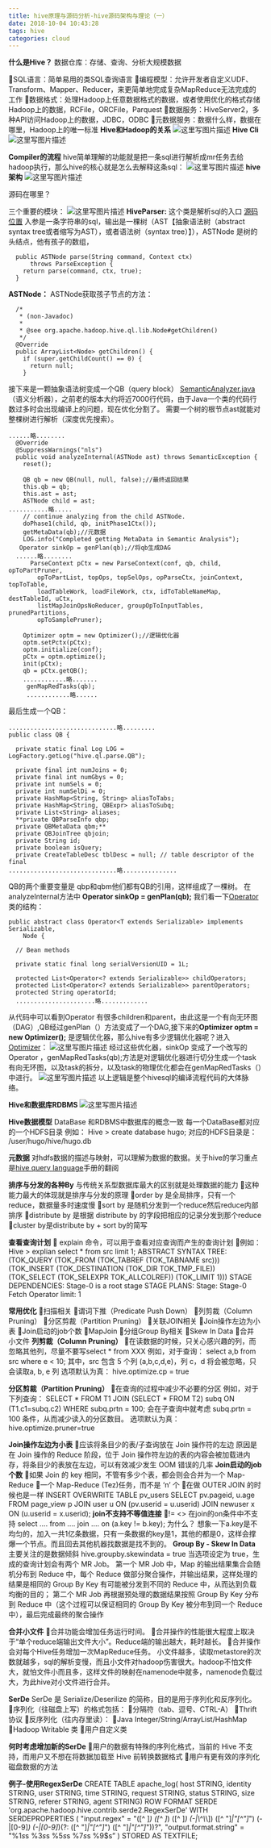 ```yaml
---
title: hive原理与源码分析-hive源码架构与理论（一）
date: 2018-10-04 10:43:28
tags: hive
categories: cloud
---
```


**什么是Hive？**
数据仓库：存储、查询、分析大规模数据
<!-- more -->
SQL语言：简单易用的类SQL查询语言
编程模型：允许开发者自定义UDF、Transform、Mapper、Reducer，来更简单地完成复杂MapReduce无法完成的工作
数据格式：处理Hadoop上任意数据格式的数据，或者使用优化的格式存储Hadoop上的数据，RCFile，ORCFile，Parquest
数据服务：HiveServer2，多种API访问Hadoop上的数据，JDBC，ODBC
元数据服务：数据什么样，数据在哪里，Hadoop上的唯一标准
**Hive和Hadoop的关系**
![这里写图片描述](2018/10/04/hive原理与源码分析-hive源码架构与理论（一）/20170502212603341.png)
**Hive Cli**
![这里写图片描述](2018/10/04/hive原理与源码分析-hive源码架构与理论（一）/20170502212656437.png)

**Compiler的流程**
hive简单理解的功能就是把一条sql进行解析成mr任务去给hadoop执行，那么hive的核心就是怎么去解释这条sql：
![这里写图片描述](2018/10/04/hive原理与源码分析-hive源码架构与理论（一）/20170502212923204.png)
**hive架构**
![这里写图片描述](2018/10/04/hive原理与源码分析-hive源码架构与理论（一）/20170502213042020.png)

源码在哪里？

三个重要的模块：
![这里写图片描述](2018/10/04/hive原理与源码分析-hive源码架构与理论（一）/20170502214223020.png)
**HiveParser:**
这个类是解析sql的入口
[源码位置](https://insight.io/github.com/apache/hive/blob/master/ql/src/java/org/apache/hadoop/hive/ql/parse/ParseDriver.java?line=183)
入参是一条字符串的sql，输出是一棵树（AST【抽象语法树（abstract syntax tree或者缩写为AST），或者语法树（syntax tree）】），ASTNode 是树的头结点，他有孩子的数组，
```
  public ASTNode parse(String command, Context ctx)
      throws ParseException {
    return parse(command, ctx, true);
  }
```
**ASTNode：**
ASTNode获取孩子节点的方法：
```
  /*
   * (non-Javadoc)
   *
   * @see org.apache.hadoop.hive.ql.lib.Node#getChildren()
   */
  @Override
  public ArrayList<Node> getChildren() {
    if (super.getChildCount() == 0) {
      return null;
    }
```
接下来是一颗抽象语法树变成一个QB（query block）
[SemanticAnalyzer.java](https://github.com/cloudera/hive/blob/trunk/ql/src/java/org/apache/hadoop/hive/ql/parse/SemanticAnalyzer.java) （语义分析器），之前老的版本大约将近7000行代码，由于Java一个类的代码行数过多时会出现编译上的问题，现在优化分割了。
需要一个树的根节点ast就能对整棵树进行解析（深度优先搜索）。
```
......略........
  @Override
  @SuppressWarnings("nls")
  public void analyzeInternal(ASTNode ast) throws SemanticException {
    reset();

    QB qb = new QB(null, null, false);//最终返回结果
    this.qb = qb;
    this.ast = ast;
    ASTNode child = ast;
...........略.....
    // continue analyzing from the child ASTNode.
    doPhase1(child, qb, initPhase1Ctx());
    getMetaData(qb);//元数据
    LOG.info("Completed getting MetaData in Semantic Analysis");
   Operator sinkOp = genPlan(qb);//将qb生成DAG
  ......略........
      ParseContext pCtx = new ParseContext(conf, qb, child, opToPartPruner,
        opToPartList, topOps, topSelOps, opParseCtx, joinContext, topToTable,
        loadTableWork, loadFileWork, ctx, idToTableNameMap, destTableId, uCtx,
        listMapJoinOpsNoReducer, groupOpToInputTables, prunedPartitions,
        opToSamplePruner);

    Optimizer optm = new Optimizer();//逻辑优化器
    optm.setPctx(pCtx);
    optm.initialize(conf);
    pCtx = optm.optimize();
    init(pCtx);
    qb = pCtx.getQB();
    ............略.......
     genMapRedTasks(qb);
     ............略......
```
最后生成一个QB：

```
..............................略.........
public class QB {

  private static final Log LOG = LogFactory.getLog("hive.ql.parse.QB");

  private final int numJoins = 0;
  private final int numGbys = 0;
  private int numSels = 0;
  private int numSelDi = 0;
  private HashMap<String, String> aliasToTabs;
  private HashMap<String, QBExpr> aliasToSubq;
  private List<String> aliases;
  **private QBParseInfo qbp;
  private QBMetaData qbm;**
  private QBJoinTree qbjoin;
  private String id;
  private boolean isQuery;
  private CreateTableDesc tblDesc = null; // table descriptor of the final
..............................略...............
```
QB的两个重要变量是 qbp和qbm他们都有QB的引用，这样组成了一棵树。
在analyzeInternal方法中 **Operator sinkOp = genPlan(qb);** 我们看一下[Operator](https://github.com/cloudera/hive/blob/trunk/ql/src/java/org/apache/hadoop/hive/ql/exec/Operator.java) 类的结构：

```
public abstract class Operator<T extends Serializable> implements Serializable,
    Node {

  // Bean methods

  private static final long serialVersionUID = 1L;

  protected List<Operator<? extends Serializable>> childOperators;
  protected List<Operator<? extends Serializable>> parentOperators;
  protected String operatorId;
  ......................略.............
```
从代码中可以看到Operator 有很多children和parent，由此这是一个有向无环图（DAG）,QB经过genPlan（）方法变成了一个DAG,接下来的**Optimizer optm = new Optimizer();** 是逻辑优化器，那么hive有多少逻辑优化器呢？进入[Optimizer](https://github.com/cloudera/hive/blob/trunk/ql/src/java/org/apache/hadoop/hive/ql/optimizer/Optimizer.java)：
![这里写图片描述](2018/10/04/hive原理与源码分析-hive源码架构与理论（一）/20170504214748395.png)
经过这些优化器，sinkOp 变成了一个改写的Operator ，genMapRedTasks(qb);方法是对逻辑优化器进行切分生成一个task有向无环图，以及task的拆分，以及task的物理优化都会在genMapRedTasks（）中进行。
![这里写图片描述](2018/10/04/hive原理与源码分析-hive源码架构与理论（一）/20170504215533873.png)
以上逻辑是整个hivesql的编译流程代码的大体脉络。

**Hive和数据库RDBMS**
![这里写图片描述](2018/10/04/hive原理与源码分析-hive源码架构与理论（一）/20170504220038302.png)

**Hive数据模型**
DataBase
和RDBMS中数据库的概念一致
每一个DataBase都对应的一个HDFS目录
例如：
Hive > create database hugo;
对应的HDFS目录是：
/user/hugo/hive/hugo.db

**元数据**
对hdfs数据的描述与映射，可以理解为数据的数据。关于hive的学习重点是[hive query language](https://cwiki.apache.org/confluence/display/Hive/LanguageManual)手册的翻阅

**排序与分发的各种By**
与传统关系型数据库最大的区别就是处理数据的能力
这种能力最大的体现就是排序与分发的原理
order by 是全局排序，只有一个reduce，数据量多时速度慢
sort by 是随机分发到一个reduce然后reduce内部排序
distribute by 是根据 distribute by 的字段把相应的记录分发到那个reduce
cluster by是distribute by + sort by的简写

**查看查询计划**
 explain 命令，可以用于查看对应查询而产生的查询计划
例如：
Hive > explian select * from src limit 1;
		ABSTRACT SYNTAX TREE:
		(TOK_QUERY (TOK_FROM (TOK_TABREF (TOK_TABNAME src))) (TOK_INSERT (TOK_DESTINATION (TOK_DIR TOK_TMP_FILE))     (TOK_SELECT (TOK_SELEXPR TOK_ALLCOLREF)) (TOK_LIMIT 1)))
		STAGE DEPENDENCIES:
		Stage-0 is a root stage
		STAGE PLANS:
		Stage: Stage-0
		Fetch Operator
		limit: 1

**常用优化**
扫描相关
		谓词下推（Predicate Push Down）
		列剪裁（Column Pruning）
		分区剪裁（Partition Pruning）
关联JOIN相关
		Join操作左边为小表
		Join启动的job个数
		MapJoin
分组Group By相关
		Skew In Data
合并 小文件
**列剪裁（Column Pruning）**
在读数据的时候，只关心感兴趣的列，而忽略其他列，尽量不要写select * from XXX
	例如，对于查询：
	select a,b from src where e < 10;
	其中，src 包含 5 个列 (a,b,c,d,e)，列 c，d 将会被忽略，只会读取a, b, e 列
	选项默认为真： hive.optimize.cp = true

**分区剪裁（Partition Pruning）**
在查询的过程中减少不必要的分区
例如，对于下列查询：
SELECT * FROM T1 JOIN (SELECT * FROM T2) subq ON (T1.c1=subq.c2)
WHERE subq.prtn = 100;
会在子查询中就考虑 subq.prtn = 100 条件，从而减少读入的分区数目。
选项默认为真： hive.optimize.pruner=true

**Join操作左边为小表**
应该将条目少的表/子查询放在 Join 操作符的左边
	原因是在 Join 操作的 Reduce 阶段，位于 Join 操作符左边的表的内容会被加载进内存，将条目少的表放在左边，可以有效减少发生 OOM 错误的几率
**Join启动的job个数**
如果 Join 的 key 相同，不管有多少个表，都会则会合并为一个 Map-Reduce
一个 Map-Reduce (Tez)任务，而不是 ‘n’ 个
在做 OUTER JOIN 的时候也是一样
	INSERT OVERWRITE TABLE pv_users
	SELECT pv.pageid, u.age FROM page_view p
	JOIN user u ON (pv.userid = u.userid)
	JOIN newuser x ON (u.userid = x.userid);
**join不支持不等值连接**
!= <> 在join的on条件中不支持
	select …. from ….
	join ….
	on (a.key != b.key);
	为什么？
	想象一下a.key是不均匀的，加入一共1亿条数据，只有一条数据的key是1，其他的都是0，这样会撑爆一个节点。而且回去其他机器找数据是找不到的。
**Group By - Skew In Data**
主要关注的是数据倾斜
hive.groupby.skewindata = true
当选项设定为 true，生成的查询计划会有两个 MR Job。
第一个 MR Job 中，Map 的输出结果集合会随机分布到 Reduce 中，每个 Reduce 做部分聚合操作，并输出结果，这样处理的结果是相同的 Group By Key 有可能被分发到不同的 Reduce 中，从而达到负载均衡的目的；
第二个 MR Job 再根据预处理的数据结果按照 Group By Key 分布到 Reduce 中（这个过程可以保证相同的 Group By Key 被分布到同一个 Reduce 中），最后完成最终的聚合操作

**合并小文件**
合并功能会增加任务运行时间。
合并操作的性能很大程度上取决于“单个reduce端输出文件大小”。Reduce端的输出越大，耗时越长。
合并操作会对每个Hive任务增加一次MapReduce任务。
小文件越多，读取metastore的次数就越多，sql的解析变慢，而且小文件对hadoop伤害很大。hadoop不怕文件大，就怕文件小而且多，这样文件的映射在namenode中就多，namenode负载过大，为此hive对小文件进行合并。

**SerDe**
SerDe 是 Serialize/Deserilize 的简称，目的是用于序列化和反序列化。
序列化（往磁盘上写）的格式包括：
分隔符（tab、逗号、CTRL-A）
Thrift 协议
反序列化（往内存里读）：
Java Integer/String/ArrayList/HashMap
Hadoop Writable 类
用户自定义类

**何时考虑增加新的SerDe**
用户的数据有特殊的序列化格式，当前的 Hive 不支持，而用户又不想在将数据加载至 Hive 前转换数据格式
用户有更有效的序列化磁盘数据的方法

**例子-使用RegexSerDe**
CREATE TABLE apache_log(
host STRING, identity STRING, user STRING,
time STRING, request STRING, status STRING,
size STRING, referer STRING, agent STRING)
ROW FORMAT SERDE 'org.apache.hadoop.hive.contrib.serde2.RegexSerDe'
WITH SERDEPROPERTIES
( "input.regex" = "([^ ]*) ([^ ]*) ([^ ]*) (-|\\^\\*\\]) ([^ \"]*|\"[^\"]*\") (-|[0-9]*) (-|[0-9]*)(?: ([^ \"]*|\"[^\"]*\") ([^ \"]*|\"[^\"]*\"))?",
"output.format.string" = "%1$s %2$s %3$s %4$s %5$s %6$s %7$s %8$s %9$s”
) STORED AS TEXTFILE;
